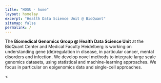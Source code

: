 ```yaml
---
title: "HDSU - home"
layout: homelay
excerpt: "Health Data Science Unit @ BioQuant"
sitemap: false
permalink: /
---
```


The **Biomedical Genomics Group @ Health Data Science Unit** at the BioQuant Center and Medical Faculty Heidelberg is working on understanding gene (de)regulation in disease, in particular cancer, mental disorders and infection. 
We develop novel methods to integrate large scale genomics datasets, using statistical and machine-learning approaches. We focus in particular on epigenomics data and single-cell approaches.


<


